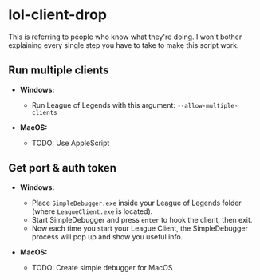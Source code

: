 # lol-client-drop #

This is referring to people who know what they're doing.
I won't bother explaining every single step you have to take to make this script work.

## Run multiple clients

* <b>Windows:</b>
    * Run League of Legends with this argument: `--allow-multiple-clients`

* <b>MacOS:</b>
    * TODO: Use AppleScript

## Get port & auth token

* <b>Windows:</b>
    * Place `SimpleDebugger.exe` inside your League of Legends folder (where `LeagueClient.exe` is located).
    * Start SimpleDebugger and press `enter` to hook the client, then exit.
    * Now each time you start your League Client, the SimpleDebugger process will pop up and show you useful info.

* <b>MacOS:</b>
    * TODO: Create simple debugger for MacOS